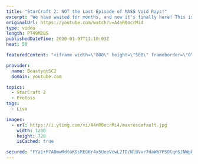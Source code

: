 ```yaml
---
title: "StarCraft 2: NOT the Last Episode of MASS Void Rays!"
excerpt: "We have waited for months, and now it's finally here! This is the VOID RAYS to GRANDMASTER series! With the new balance changes to speedy Void Rays in the latest patch, we can now begin the series right! At this point in the series, we are introducing other units into the composition to make the games"
originalUrl: https://youtube.com/watch?v=A4nR0ocrMi4
type: video
length: PT49M20S
publishedDateTime: 2020-01-07T11:10:03Z
heat: 50

featuredContent: "<iframe width=\"800\" height=\"500\" frameborder=\"0\" src=\"https://www.youtube.com/embed/A4nR0ocrMi4\" allow=\"accelerometer; autoplay; encrypted-media; gyroscope; picture-in-picture\" allowfullscreen></iframe>"

provider:
  name: BeastyqtSC2
  domain: youtube.com

topics:
  - StarCraft 2
  - Protoss
tags:
  - Live

images:
  - url: https://i.ytimg.com/vi/A4nR0ocrMi4/maxresdefault.jpg
    width: 1280
    height: 720
    isCached: true

secured: "FYa1+P7A0mwMdtoKOsREGKr4x5UeeVcwL2TD/NlBVvr7daW67PSOCqnSJNWpb+x6eq9lGnmkb/Eo5aCffqkPjKZRfKrPnJ9tgzqE0d9qkhyhBpclZTdM8zXxS1WZWDWlMlUf97ffg8coy8a8RM+hRmjNluJhpIcZ8+Dqwsv44BJiCk7dgSGHB9jvPQEn08rvIe9UaY5K9F2WkMQJtv5lMxTaqg9tTP1+vhsmnbzyHl5gzVz2ejDvbiZguBu3oO4yq545mwq3TD9W1hdq1CvqQuzy4KUPba/PbjpKhhx46TdgaRmbW7Q7NjbEBTWwPwywyFLnF/XG00WCFg3e8aYHKLw2lxwuP+6AflARrOpZXpMYaTwwVSZv6YwvhBMGOxTFu4vLyN5dXySW75iGwhnfW3M4XTF/bCGLXy1+Ri9g0w8=;ifxnVubHPYZ0QKjtgBwPEg=="
---
```


